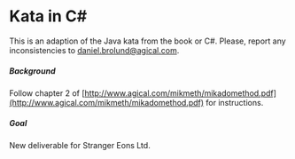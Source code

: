 Kata in C#
============
This is an adaption of the Java kata from the book or C#. 
Please, report any inconsistencies to daniel.brolund@agical.com.

##### Background
Follow chapter 2 of
[http://www.agical.com/mikmeth/mikadomethod.pdf](http://www.agical.com/mikmeth/mikadomethod.pdf)
for instructions.

##### Goal
New deliverable for Stranger Eons Ltd.